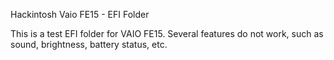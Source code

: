 Hackintosh Vaio FE15 - EFI Folder

This is a test EFI folder for VAIO FE15. Several features do not work, such as sound, brightness, battery status, etc.
